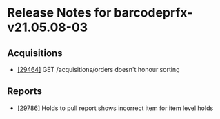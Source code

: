 
# Release Notes for barcodeprfx-v21.05.08-03

## Acquisitions

- [[29464]](http://bugs.koha-community.org/bugzilla3/show_bug.cgi?id=29464) GET /acquisitions/orders doesn't honour sorting

## Reports

- [[29786]](http://bugs.koha-community.org/bugzilla3/show_bug.cgi?id=29786) Holds to pull report shows incorrect item for item level holds


